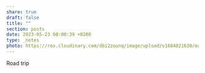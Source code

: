 ```yaml
---
share: true
draft: false
title: ""
section: posts
date: 2023-05-23 08:00:39 +0200
type: _notes
photo: https://res.cloudinary.com/dbi2zounq/image/upload/v1684821630/ea0ydxunolmspz04a89c.jpg
---
```


Road trip
